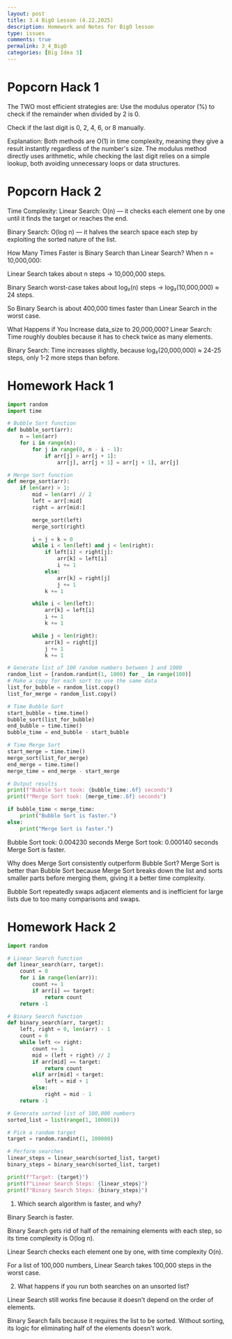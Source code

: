 ```yaml
---
layout: post
title: 3.4 BigO Lesson (4.22.2025) 
description: Homework and Notes for BigO lesson
type: issues 
comments: true
permalink: 3_4_BigO
categories: [Big Idea 3]
---
```


# Popcorn Hack 1
The TWO most efficient strategies are:
Use the modulus operator (%) to check if the remainder when divided by 2 is 0.

Check if the last digit is 0, 2, 4, 6, or 8 manually.

Explanation:
Both methods are O(1) in time complexity, meaning they give a result instantly regardless of the number's size. The modulus method directly uses arithmetic, while checking the last digit relies on a simple lookup, both avoiding unnecessary loops or data structures.

# Popcorn Hack 2
Time Complexity:
Linear Search: O(n) — it checks each element one by one until it finds the target or reaches the end.

Binary Search: O(log n) — it halves the search space each step by exploiting the sorted nature of the list.

How Many Times Faster is Binary Search than Linear Search?
When n = 10,000,000:

Linear Search takes about n steps → 10,000,000 steps.

Binary Search worst-case takes about log₂(n) steps → log₂(10,000,000) ≈ 24 steps.

So Binary Search is about 400,000 times faster than Linear Search in the worst case.

What Happens if You Increase data_size to 20,000,000?
Linear Search: Time roughly doubles because it has to check twice as many elements.

Binary Search: Time increases slightly, because log₂(20,000,000) ≈ 24-25 steps, only 1-2 more steps than before.

# Homework Hack 1

```python
import random
import time

# Bubble Sort function
def bubble_sort(arr):
    n = len(arr)
    for i in range(n):
        for j in range(0, n - i - 1):
            if arr[j] > arr[j + 1]:
                arr[j], arr[j + 1] = arr[j + 1], arr[j]

# Merge Sort function
def merge_sort(arr):
    if len(arr) > 1:
        mid = len(arr) // 2
        left = arr[:mid]
        right = arr[mid:]

        merge_sort(left)
        merge_sort(right)

        i = j = k = 0
        while i < len(left) and j < len(right):
            if left[i] < right[j]:
                arr[k] = left[i]
                i += 1
            else:
                arr[k] = right[j]
                j += 1
            k += 1

        while i < len(left):
            arr[k] = left[i]
            i += 1
            k += 1

        while j < len(right):
            arr[k] = right[j]
            j += 1
            k += 1

# Generate list of 100 random numbers between 1 and 1000
random_list = [random.randint(1, 1000) for _ in range(100)]
# Make a copy for each sort to use the same data
list_for_bubble = random_list.copy()
list_for_merge = random_list.copy()

# Time Bubble Sort
start_bubble = time.time()
bubble_sort(list_for_bubble)
end_bubble = time.time()
bubble_time = end_bubble - start_bubble

# Time Merge Sort
start_merge = time.time()
merge_sort(list_for_merge)
end_merge = time.time()
merge_time = end_merge - start_merge

# Output results
print(f"Bubble Sort took: {bubble_time:.6f} seconds")
print(f"Merge Sort took: {merge_time:.6f} seconds")

if bubble_time < merge_time:
    print("Bubble Sort is faster.")
else:
    print("Merge Sort is faster.")
```

Bubble Sort took: 0.004230 seconds
Merge Sort took: 0.000140 seconds
Merge Sort is faster.

Why does Merge Sort consistently outperform Bubble Sort?
Merge Sort is better than Bubble Sort because Merge Sort breaks down the list and sorts smaller parts before merging them, giving it a better time complexity.

Bubble Sort repeatedly swaps adjacent elements and is inefficient for large lists due to too many comparisons and swaps.


# Homework Hack 2

```python
import random

# Linear Search function
def linear_search(arr, target):
    count = 0
    for i in range(len(arr)):
        count += 1
        if arr[i] == target:
            return count
    return -1

# Binary Search function
def binary_search(arr, target):
    left, right = 0, len(arr) - 1
    count = 0
    while left <= right:
        count += 1
        mid = (left + right) // 2
        if arr[mid] == target:
            return count
        elif arr[mid] < target:
            left = mid + 1
        else:
            right = mid - 1
    return -1

# Generate sorted list of 100,000 numbers
sorted_list = list(range(1, 100001))

# Pick a random target
target = random.randint(1, 100000)

# Perform searches
linear_steps = linear_search(sorted_list, target)
binary_steps = binary_search(sorted_list, target)

print(f"Target: {target}")
print(f"Linear Search Steps: {linear_steps}")
print(f"Binary Search Steps: {binary_steps}")
```

1. Which search algorithm is faster, and why?

Binary Search is faster.

Binary Search gets rid of half of the remaining elements with each step, so its time complexity is O(log n).

Linear Search checks each element one by one, with time complexity O(n).

For a list of 100,000 numbers, Linear Search takes 100,000 steps in the worst case.

2. What happens if you run both searches on an unsorted list?

Linear Search still works fine because it doesn't depend on the order of elements.

Binary Search fails because it requires the list to be sorted. Without sorting, its logic for eliminating half of the elements doesn't work.
